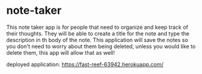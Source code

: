 # note-taker

This note taker app is for people that need to organize and keep track of their thoughts. They will be able to create a title for the note and type the description in th body of the note. This application will save the notes so you don't need to worry about them being deleted, unless you would like to delete them, this app will allow that as well!

deployed application: https://fast-reef-63942.herokuapp.com/

